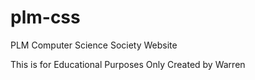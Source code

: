 # plm-css
PLM Computer Science Society Website

This is for Educational Purposes Only
Created by Warren
